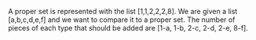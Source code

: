 
A proper set is represented with the list [1,1,2,2,2,8].
We are given a list [a,b,c,d,e,f] and we want to compare it to a proper set.
The number of pieces of each type that should be added are [1-a, 1-b, 2-c, 2-d, 2-e, 8-f].
